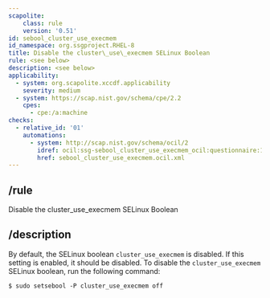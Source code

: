 ```yaml
---
scapolite:
    class: rule
    version: '0.51'
id: sebool_cluster_use_execmem
id_namespace: org.ssgproject.RHEL-8
title: Disable the cluster\_use\_execmem SELinux Boolean
rule: <see below>
description: <see below>
applicability:
  - system: org.scapolite.xccdf.applicability
    severity: medium
  - system: https://scap.nist.gov/schema/cpe/2.2
    cpes:
      - cpe:/a:machine
checks:
  - relative_id: '01'
    automations:
      - system: http://scap.nist.gov/schema/ocil/2
        idref: ocil:ssg-sebool_cluster_use_execmem_ocil:questionnaire:1
        href: sebool_cluster_use_execmem.ocil.xml
---
```



## /rule

Disable the cluster\_use\_execmem SELinux Boolean

## /description

By
default, the SELinux boolean `cluster_use_execmem` is disabled. If this
setting is enabled, it should be disabled. To disable the
`cluster_use_execmem` SELinux boolean, run the following command:

``` 
$ sudo setsebool -P cluster_use_execmem off
```

